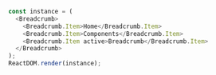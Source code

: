 <!--start-code-->

```js
const instance = (
  <Breadcrumb>
    <Breadcrumb.Item>Home</Breadcrumb.Item>
    <Breadcrumb.Item>Components</Breadcrumb.Item>
    <Breadcrumb.Item active>Breadcrumb</Breadcrumb.Item>
  </Breadcrumb>
);
ReactDOM.render(instance);
```

<!--end-code-->
